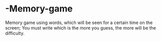 # -Memory-game
 Memory game using words, which will be seen for a certain time on the screen; You must write which is the more you guess, the more will be the difficulty.
